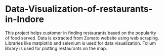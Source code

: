 # Data-Visualization-of-restaurants-in-Indore
This project helps customer in finding restaurants based on the popularity of food served. Data is extracted from Zomato website using web scraping. Libraries like matplotlib and selenium is used for data visualization. Folium library is used for plotting restaurants on the map.
